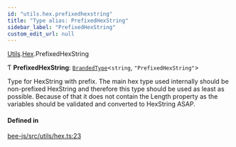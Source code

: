 ```yaml
---
id: "utils.hex.prefixedhexstring"
title: "Type alias: PrefixedHexString"
sidebar_label: "PrefixedHexString"
custom_edit_url: null
---
```


[Utils](../modules/utils.md).[Hex](../modules/utils.hex.md).PrefixedHexString

Ƭ **PrefixedHexString**: [`BrandedType`](brandedtype.md)<`string`, ``"PrefixedHexString"``\>

Type for HexString with prefix.
The main hex type used internally should be non-prefixed HexString
and therefore this type should be used as least as possible.
Because of that it does not contain the Length property as the variables
should be validated and converted to HexString ASAP.

#### Defined in

[bee-js/src/utils/hex.ts:23](https://github.com/ethersphere/bee-js/blob/6f227e1/src/utils/hex.ts#L23)
